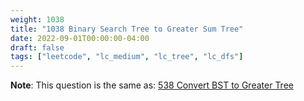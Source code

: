 ```yaml
---
weight: 1038
title: "1038 Binary Search Tree to Greater Sum Tree"
date: 2022-09-01T00:00:00-04:00
draft: false
tags: ["leetcode", "lc_medium", "lc_tree", "lc_dfs"]
---
```


**Note**: This question is the same as: [538 Convert BST to Greater Tree](/leetcode/538-convert-bst-to-greater-tree/)

